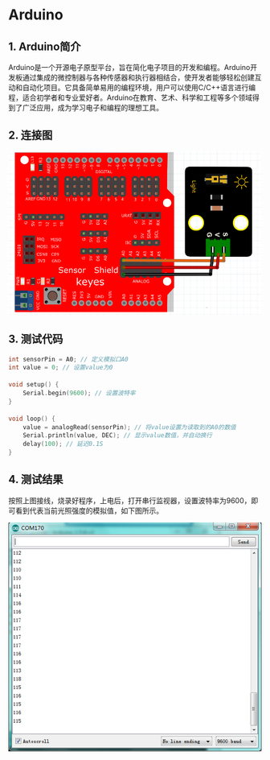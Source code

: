 # Arduino


## 1. Arduino简介  

Arduino是一个开源电子原型平台，旨在简化电子项目的开发和编程。Arduino开发板通过集成的微控制器与各种传感器和执行器相结合，使开发者能够轻松创建互动和自动化项目。它具备简单易用的编程环境，用户可以使用C/C++语言进行编程，适合初学者和专业爱好者。Arduino在教育、艺术、科学和工程等多个领域得到了广泛应用，成为学习电子和编程的理想工具。  

## 2. 连接图  

![](media/c28ad524f7b8e136f5947f4fd10bedfb.png)  

## 3. 测试代码  

```cpp  
int sensorPin = A0; // 定义模拟口A0  
int value = 0; // 设置value为0  

void setup() {  
    Serial.begin(9600); // 设置波特率  
}  

void loop() {  
    value = analogRead(sensorPin); // 将value设置为读取到的A0的数值  
    Serial.println(value, DEC); // 显示value数值，并自动换行  
    delay(100); // 延迟0.1S  
}  
```  

## 4. 测试结果  

按照上图接线，烧录好程序，上电后，打开串行监视器，设置波特率为9600，即可看到代表当前光照强度的模拟值，如下图所示。  

![](media/874815f2d5493750cc907a053988aa16.png)



